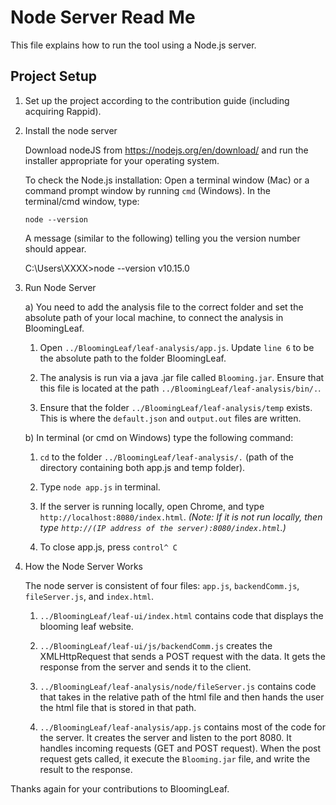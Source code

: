 # Node Server Read Me

This file explains how to run the tool using a Node.js server.

## Project Setup
1. Set up the project according to the contribution guide (including acquiring Rappid).

2. Install the node server

	Download nodeJS from https://nodejs.org/en/download/ and run the installer appropriate for your operating system. 
	
	To check the Node.js installation: Open a terminal window (Mac) or a command prompt window by running `cmd` (Windows).
	In the terminal/cmd window, type: 

	`node --version`
	
	A message (similar to the following) telling you the version number should appear.
	
	C:\Users\XXXX>node --version
	v10.15.0


3. Run Node Server

	a) You need to add the analysis file to the correct folder and set the absolute path of your local machine, to connect the analysis in BloomingLeaf.
	
	1. Open `../BloomingLeaf/leaf-analysis/app.js`. Update `line 6` to be the absolute path to the folder BloomingLeaf.
	
	2. The analysis is run via a java .jar file called `Blooming.jar`. Ensure that this file is located at the path `../BloomingLeaf/leaf-analysis/bin/.`.
	
	3. Ensure that the folder `../BloomingLeaf/leaf-analysis/temp` exists. This is where the `default.json` and 	       `output.out` files are written.  
	

	b) In terminal (or cmd on Windows) type the following command: 
	
	1. `cd` to the folder `../BloomingLeaf/leaf-analysis/.` (path of the directory containing both app.js and temp folder).
	
	2. Type `node app.js` in terminal.
	
	3. If the server is running locally, open Chrome, and type `http://localhost:8080/index.html`. _(Note: If it is not run locally, then type `http://(IP address of the server):8080/index.html`.)_   
	
	4. To close app.js, press `control^ C` 



4. How the Node Server Works  

	The node server is consistent of four files: `app.js`, `backendComm.js`, `fileServer.js`, and `index.html`. 

 	1. `../BloomingLeaf/leaf-ui/index.html` contains code that displays the blooming leaf website. 
	
 	2. `../BloomingLeaf/leaf-ui/js/backendComm.js` creates the XMLHttpRequest that sends a POST request with the 	    data. It gets the response from the server and sends it to the client. 
	
 	3. `../BloomingLeaf/leaf-analysis/node/fileServer.js` contains code that takes in the relative path of the html file and then hands the user the html file that is stored in that path. 
	
 	4. `../BloomingLeaf/leaf-analysis/app.js` contains most of the code for the server. It creates the server and listen to the port 8080. It handles incoming requests (GET and POST request). When the post request gets called, it execute the `Blooming.jar` file, and write the result to the response. 

Thanks again for your contributions to BloomingLeaf.

